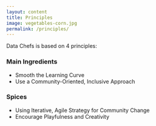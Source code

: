 ```yaml
---
layout: content
title: Principles
image: vegetables-corn.jpg
permalink: /principles/
---
```


Data Chefs is based on 4 principles:

### Main Ingredients
 - Smooth the Learning Curve
 - Use a Community-Oriented, Inclusive Approach

### Spices
 - Using Iterative, Agile Strategy for Community Change
 - Encourage Playfulness and Creativity

<!-- - Continuously [Smooth the Learning Curve](/pages/principles/smooth-learning-curve.html)
- Use a [Community-Oriented, Inclusive Approach](/pages/principles/community.html)

- Encourage [Play](/pages/principles/play.html)
 -->

